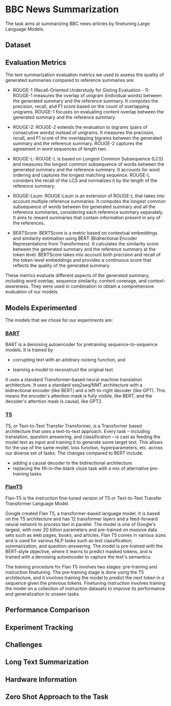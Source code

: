 
# BBC News Summarization

The task aims at summarizing BBC news articles by finetuning Large Language Models.


## Dataset

## Evaluation Metrics

The text summarization evaluation metrics we used to assess the quality of generated summaries compared to reference summaries are:

* ROUGE-1 (Recall-Oriented Understudy for Gisting Evaluation - 1): ROUGE-1 measures the overlap of unigram (individual words) between the generated summary and the reference summary. It computes the precision, recall, and F1 score based on the count of overlapping unigrams. ROUGE-1 focuses on evaluating content overlap between the generated summary and the reference summary.

* ROUGE-2: ROUGE-2 extends the evaluation to bigrams (pairs of consecutive words) instead of unigrams. It measures the precision, recall, and F1 score of the overlapping bigrams between the generated summary and the reference summary. ROUGE-2 captures the agreement in word sequences of length two.

* ROUGE-L: ROUGE-L is based on Longest Common Subsequence (LCS) and measures the longest common subsequence of words between the generated summary and the reference summary. It accounts for word ordering and captures the longest matching sequence. ROUGE-L considers the recall of the LCS and normalizes it by the length of the reference summary.

* ROUGE-Lsum: ROUGE-Lsum is an extension of ROUGE-L that takes into account multiple reference summaries. It computes the longest common subsequence of words between the generated summary and all the reference summaries, considering each reference summary separately. It aims to reward summaries that contain information present in any of the references.

* BERTScore: BERTScore is a metric based on contextual embeddings and similarity estimation using BERT (Bidirectional Encoder Representations from Transformers). It calculates the similarity score between the generated summary and the reference summary at the token level. BERTScore takes into account both precision and recall of the token-level embeddings and provides a continuous score that reflects the quality of the generated summary.

These metrics evaluate different aspects of the generated summary, including word overlap, sequence similarity, content coverage, and context-awareness. They were used in combination to obtain a comprehensive evaluation of our models.

## Models Experimented
The models that we chose for our experiments are:
### [BART]("https://arxiv.org/abs/1910.13461v1")
BART is a denoising autoencoder for pretraining sequence-to-sequence models. It is trained by

 * corrupting text with an arbitrary noising function, and 
 
 * learning a model to reconstruct the original text.
 
  It uses a standard Transformer-based neural machine translation architecture. It uses a standard seq2seq/NMT architecture with a bidirectional encoder (like BERT) and a left-to-right decoder (like GPT). This means the encoder's attention mask is fully visible, like BERT, and the decoder's attention mask is causal, like GPT2.
  

### [T5]("https://arxiv.org/abs/1910.10683v3")

T5, or Text-to-Text Transfer Transformer, is a Transformer based architecture that uses a text-to-text approach. Every task – including translation, question answering, and classification – is cast as feeding the model text as input and training it to generate some target text. This allows for the use of the same model, loss function, hyperparameters, etc. across our diverse set of tasks. The changes compared to BERT include:

* adding a causal decoder to the bidirectional architecture.
* replacing the fill-in-the-blank cloze task with a mix of alternative pre-training tasks.
### [FlanT5]("https://arxiv.org/abs/2210.11416v5")
Flan-T5 is the instruction fine-tuned version of T5 or Text-to-Text Transfer Transformer Language Model.


Google created Flan T5, a transformer-based language model. It is based on the T5 architecture and has 12 transformer layers and a feed-forward neural network to process text in parallel. The model is one of Google's largest, with over 20 billion parameters and pre-trained on massive data sets such as web pages, books, and articles. Flan T5 comes in various sizes and is used for various NLP tasks such as text classification, summarization, and question-answering. The model is pre-trained with the BERT-style objective, where it learns to predict masked tokens, and is trained with a denoising autoencoder to capture the text's semantics.

The training procedure for Flan T5 involves two stages: pre-training and instruction finetuning. The pre-training stage is done using the T5 architecture, and it involves training the model to predict the next token in a sequence given the previous tokens. Finetuning instruction involves training the model on a collection of instruction datasets to improve its performance and generalization to unseen tasks.

## Performance Comparison

## Experiment Tracking

## Challenges

## Long Text Summarization 

## Hardware Information

## Zero Shot Approach to the Task


